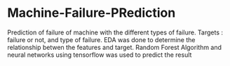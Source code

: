 # Machine-Failure-PRediction
Prediction of failure of machine with the different types of failure. Targets : failure or not, and type of failure. EDA was done to determine the relationship betwen the features and target. Random Forest Algorithm and neural networks using tensorflow was used to predict the result
